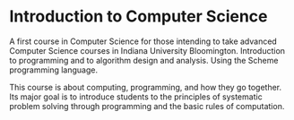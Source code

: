 # Introduction to Computer Science

A first course in Computer Science for those intending to take advanced Computer Science courses in Indiana University Bloomington. Introduction to programming and to algorithm design and analysis. Using the Scheme programming language.

This course is about computing, programming, and how they go together. Its major goal is to introduce students to the principles of systematic problem solving through programming and the basic rules of computation.